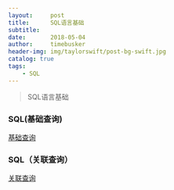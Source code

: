 ```yaml
---
layout:     post
title:      SQL语言基础
subtitle:   
date:       2018-05-04
author:     timebusker
header-img: img/taylorswift/post-bg-swift.jpg
catalog: true
tags:
    - SQL
---
```


> SQL语言基础

### SQL(基础查询)  

[基础查询](http://pdf7.tarena.com.cn/tts8_source/ttsPage/JAVA/JSD_N_V06/ORACLE/DAY03/SUPERDOC/01/index.html#Key01)

### SQL（关联查询）

[关联查询](http://pdf7.tarena.com.cn/tts8_source/ttsPage/JAVA/JSD_N_V06/ORACLE/DAY03/SUPERDOC/01/index.html#Key02)
